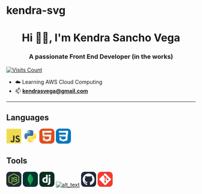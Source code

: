 # kendra-svg
<h1 align="center">Hi 👋🏻, I'm Kendra Sancho Vega</h1>
<h3 align="center">A passionate Front End Developer (in the works)</h3>

[![Visits Count](https://badges.pufler.dev/visits/kendra-svg/kendra-svg)](https://badges.pufler.dev)

- ☁️ Learning AWS Cloud Computing
- 📫 **kendrasvega@gmail.com**

----------------


## Languages
[<img alt="alt_text" width="40px" src="https://raw.githubusercontent.com/devicons/devicon/master/icons/javascript/javascript-original.svg" />](https://developer.mozilla.org/en-US/docs/Web/JavaScript) [<img alt="alt_text" width="40px" src="https://raw.githubusercontent.com/devicons/devicon/master/icons/python/python-original.svg" />](https://www.python.org/) 
[<img alt="alt_text" width="40px" src="https://github.com/tandpfun/skill-icons/blob/main/icons/HTML.svg" />](https://www.w3.org/html/)
[<img alt="alt_text" width="40px" src="https://github.com/tandpfun/skill-icons/blob/main/icons/CSS.svg" />](https://www.w3schools.com/css/)



## Tools
[<img alt="alt_text" width="40px" src="https://github.com/tandpfun/skill-icons/blob/main/icons/NodeJS-Dark.svg" />](https://nodejs.org) 
[<img alt="alt_text" width="40px" src="https://github.com/tandpfun/skill-icons/blob/main/icons/MongoDB.svg" />](https://www.mongodb.com/) 
[<img alt="alt_text" width="40px" src="https://github.com/tandpfun/skill-icons/blob/main/icons/Django.svg" />](https://www.djangoproject.com/) 
[<img alt="alt_text" width="40px" src="https://www.vectorlogo.zone/logos/getpostman/getpostman-icon.svg" />](https://postman.com) 
[<img alt="alt_text" width="40px" src="https://github.com/tandpfun/skill-icons/blob/main/icons/Github-Dark.svg" />](https://github.com/kendra-svg) 
[<img alt="alt_text" width="40px" src="https://github.com/tandpfun/skill-icons/blob/main/icons/Git.svg" />](https://git-scm.com/) 








<!--
**kendra-sg/kendra-svg** is a ✨ _special_ ✨ repository because its `README.md` (this file) appears on your GitHub profile.

Here are some ideas to get you started:

- 🔭 I’m currently working on ...
- 🌱 I’m currently learning ...
- 👯 I’m looking to collaborate on ...
- 🤔 I’m looking for help with ...
- 💬 Ask me about ...
- 📫 How to reach me: ...
- 😄 Pronouns: ...
- ⚡ Fun fact: ...
-->
